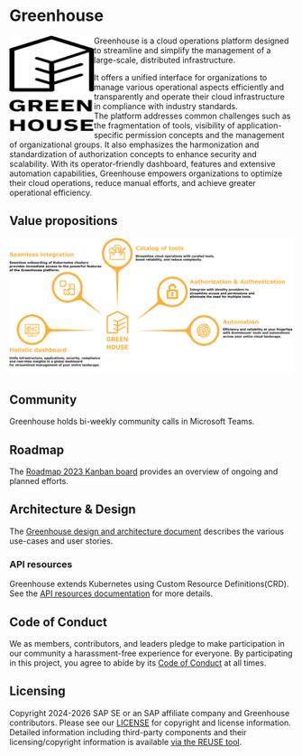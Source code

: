 Greenhouse
==========

<a href="https://github.com/cloudoperators/greenhouse"><img align="left" width="150" height="170" src="./docs/assets/greenhouse.svg"></a>

Greenhouse is a cloud operations platform designed to streamline and simplify the management of a large-scale, distributed infrastructure.

It offers a unified interface for organizations to manage various operational aspects efficiently and transparently and operate their cloud infrastructure in compliance with industry standards.  
The platform addresses common challenges such as the fragmentation of tools, visibility of application-specific permission concepts and the management of organizational groups.
It also emphasizes the harmonization and standardization of authorization concepts to enhance security and scalability.
With its operator-friendly dashboard, features and extensive automation capabilities, Greenhouse empowers organizations to optimize their cloud operations, reduce manual efforts, and achieve greater operational efficiency.

## Value propositions

![Greenhouse value propositions](./docs/assets/value-propositions.png)

## Community

Greenhouse holds bi-weekly community calls in Microsoft Teams.

## Roadmap

The [Roadmap 2023 Kanban board](https://github.com/cloudoperators/greenhouse/projects/2) provides an overview of ongoing and planned efforts.

## Architecture & Design

The [Greenhouse design and architecture document](docs/architecture/product_design.md) describes the various use-cases and user stories.

### API resources

Greenhouse extends Kubernetes using Custom Resource Definitions(CRD).  
See the [API resources documentation](https://github.com/pages/cloudoperators/greenhouse/docs/reference/api/index.html) for more details.

## Code of Conduct

We as members, contributors, and leaders pledge to make participation in our community a harassment-free experience for everyone. By participating in this project, you agree to abide by its [Code of Conduct](https://github.com/SAP/.github/blob/main/CODE_OF_CONDUCT.md) at all times.

## Licensing

Copyright 2024-2026 SAP SE or an SAP affiliate company and Greenhouse contributors. Please see our [LICENSE](LICENSE) for copyright and license information. Detailed information including third-party components and their licensing/copyright information is available [via the REUSE tool](https://api.reuse.software/info/github.com/cloudoperators/greenhouse).
